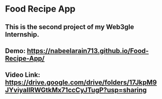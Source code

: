 # Food Recipe App
## This is the second project of my Web3gle Internship.

## Demo: https://nabeelarain713.github.io/Food-Recipe-App/
## Video Link: https://drive.google.com/drive/folders/17JkpM9JYviyalIRWGtkMx71ccCyJTugP?usp=sharing
